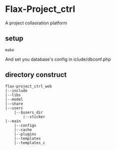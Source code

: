 # Flax-Project_ctrl

A project collaoration platform

## setup
```
make
```
And set you database's config in iclude/dbconf.php

## directory construct
```
flax-project_ctrl_web
|--include
|--libs
|--model
|--share
|--users
    |--$users_dir
        |--sticker
|--main
    |--configs
    |--cache
    |--plugins
    |--templates
    |--templates_c
```



